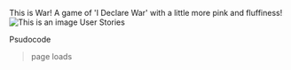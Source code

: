 This is War!
A game of 'I Declare War' with a little more pink and fluffiness!
![This is an image](file:///Users/ari/Downloads/ThisisWarWireframe.jpg)
User Stories

Psudocode
> page loads

